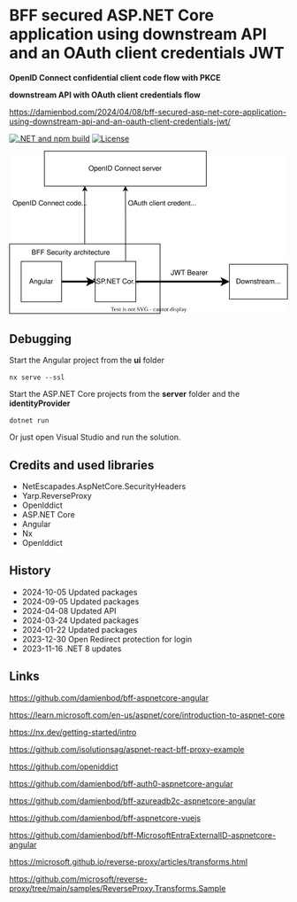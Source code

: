 # BFF secured ASP.NET Core application using downstream API and an OAuth client credentials JWT

__OpenID Connect confidential client code flow with PKCE__

__downstream API with OAuth client credentials flow__

https://damienbod.com/2024/04/08/bff-secured-asp-net-core-application-using-downstream-api-and-an-oauth-client-credentials-jwt/

[![.NET and npm build](https://github.com/damienbod/bff-aspnetcore-angular-downstream-api/actions/workflows/dotnet.yml/badge.svg)](https://github.com/damienbod/bff-aspnetcore-angular-downstream-api/actions/workflows/dotnet.yml) [![License](https://img.shields.io/badge/license-Apache%20License%202.0-blue.svg)](https://github.com/damienbod/bff-openiddict-aspnetcore-angular/blob/main/bff/LICENSE)

![image.png](images/context.svg)

## Debugging

Start the Angular project from the **ui** folder

```
nx serve --ssl
```

Start the ASP.NET Core projects from the **server** folder and the **identityProvider**

```
dotnet run
```

Or just open Visual Studio and run the solution.

## Credits and used libraries

- NetEscapades.AspNetCore.SecurityHeaders
- Yarp.ReverseProxy
- OpenIddict
- ASP.NET Core
- Angular 
- Nx
- OpenIddict

## History

- 2024-10-05 Updated packages
- 2024-09-05 Updated packages
- 2024-04-08 Updated API
- 2024-03-24 Updated packages
- 2024-01-22 Updated packages
- 2023-12-30 Open Redirect protection for login
- 2023-11-16 .NET 8 updates

## Links

https://github.com/damienbod/bff-aspnetcore-angular

https://learn.microsoft.com/en-us/aspnet/core/introduction-to-aspnet-core

https://nx.dev/getting-started/intro

https://github.com/isolutionsag/aspnet-react-bff-proxy-example

https://github.com/openiddict

https://github.com/damienbod/bff-auth0-aspnetcore-angular

https://github.com/damienbod/bff-azureadb2c-aspnetcore-angular

https://github.com/damienbod/bff-aspnetcore-vuejs

https://github.com/damienbod/bff-MicrosoftEntraExternalID-aspnetcore-angular

https://microsoft.github.io/reverse-proxy/articles/transforms.html

https://github.com/microsoft/reverse-proxy/tree/main/samples/ReverseProxy.Transforms.Sample